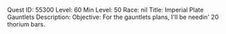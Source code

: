 Quest ID: 55300
Level: 60
Min Level: 50
Race: nil
Title: Imperial Plate Gauntlets
Description: 
Objective: For the gauntlets plans, I'll be needin' 20 thorium bars.
